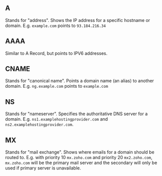 ## A
Stands for "address". Shows the IP address for a specific hostname or domain. 
E.g. `example.com` points to `93.184.216.34`
## AAAA
Similar to A Record, but points to IPV6 addresses. 
## CNAME
Stands for "canonical name". Points a domain name (an alias) to another domain. 
E.g. `ng.example.com` points to `example.com`
## NS
Stands for "nameserver". Specifies the authoritative DNS server for a domain. 
E.g. `ns1.examplehostingprovider.com` and `ns2.examplehostingprovider.com`. 
## MX
Stands for "mail exchange". Shows where emails for a domain should be routed to. 
E.g. with priority 10 `mx.zoho.com` and priority 20 `mx2.zoho.com`, `mx.zoho.com` will be the primary mail server and the secondary will only be used if primary server is unavailable. 